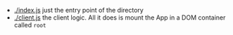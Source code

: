- [./index.js](./index.js) just the entry point of the directory 
- [./client.js](./client.js) the client logic. All it does is mount the App in a DOM container called `root` 